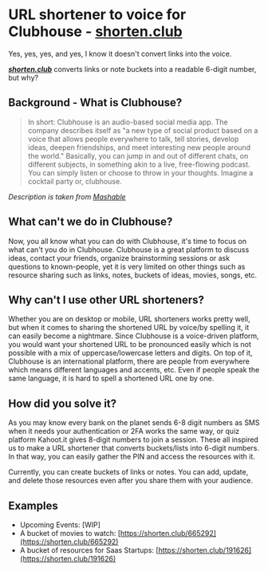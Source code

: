 # URL shortener to voice for Clubhouse - [shorten.club](https://shorten.club)

Yes, yes, yes, and yes, I know it doesn't convert links into the voice.

***[shorten.club](https://shorten.club)*** converts links or note buckets into a readable 6-digit number, but why?


## Background - What is Clubhouse?

> In short: Clubhouse is an audio-based social media app. The company describes itself as "a new type of social product based on a voice that allows people everywhere to talk, tell stories, develop ideas, deepen friendships, and meet interesting new people around the world."
> Basically, you can jump in and out of different chats, on different subjects, in something akin to a live, free-flowing podcast. You can simply listen or choose to throw in your thoughts. Imagine a cocktail party or, clubhouse.

*Description is taken from [Mashable](https://mashable.com/article/what-is-clubhouse-app/)*

## What can't we do in Clubhouse?

Now, you all know what you can do with Clubhouse, it's time to focus on what can't you do in Clubhouse. Clubhouse is a great platform to discuss ideas, contact your friends, organize brainstorming sessions or ask questions to known-people, yet it is very limited on other things such as resource sharing such as links, notes, buckets of ideas, movies, songs, etc.

## Why can't I use other URL shorteners?

Whether you are on desktop or mobile, URL shorteners works pretty well, but when it comes to sharing the shortened URL by voice/by spelling it, it can easily become a nightmare. Since Clubhouse is a voice-driven platform, you would want your shortened URL to be pronounced easily which is not possible with a mix of uppercase/lowercase letters and digits. On top of it, Clubhouse is an international platform, there are people from everywhere which means different languages and accents, etc. Even if people speak the same language, it is hard to spell a shortened URL one by one.

## How did you solve it?

As you may know every bank on the planet sends 6-8 digit numbers as SMS when it needs your authentication or 2FA works the same way, or quiz platform Kahoot.it gives 8-digit numbers to join a session. These all inspired us to make a URL shortener that converts buckets/lists into 6-digit numbers. In that way, you can easily gather the PIN and access the resources with it.

Currently, you can create buckets of links or notes. You can add, update, and delete those resources even after you share them with your audience.

## Examples

- Upcoming Events: [WIP]
- A bucket of movies to watch: [https://shorten.club/665292](https://shorten.club/665292)
- A bucket of resources for Saas Startups: [https://shorten.club/191626](https://shorten.club/191626)
